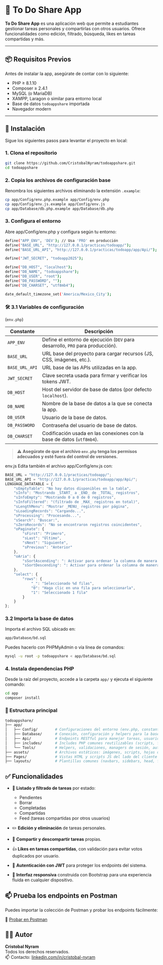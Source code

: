 # 📝 To Do Share App

**To Do Share App** es una aplicación web que permite a estudiantes gestionar tareas personales y compartirlas con otros usuarios. Ofrece funcionalidades como edición, filtrado, búsqueda, likes en tareas compartidas y más.

---

## 📦 Requisitos Previos

Antes de instalar la app, asegúrate de contar con lo siguiente:

- PHP ≥ 8.1.10
- Composer ≥ 2.4.1
- MySQL (o MariaDB)
- XAMPP, Laragon o similar para entorno local
- Base de datos `todoappshare` importada
- Navegador modern

---

## 🚀 Instalación

Sigue los siguientes pasos para levantar el proyecto en local:

### 1. Clona el repositorio
```bash
git clone https://github.com/CristobalNyram/todoappshare.git
cd todoappshare
```
### 2. Copia los archivos de configuración base

Renombra los siguientes archivos eliminando la extensión `.example`:

```bash
cp app/Config/env.php.example app/Config/env.php
cp app/Config/env.js.example app/Config/env.js
cp app/Database/db.php.example app/Database/db.php
```


### 3. Configura el entorno
Abre app/Config/env.php y configura según tu entorno:


```bash 
define("APP_ENV", 'DEV'); // Usa 'PRO' en producción
define("BASE_URL", "http://127.0.0.1/practicas/todoapp/");
define("BASE_URL_API", "http://127.0.0.1/practicas/todoapp/app/Api/");

define("JWT_SECRET", "todoapp2025");

define("DB_HOST", "localhost");
define("DB_NAME", "todoappshare");
define("DB_USER", "root");
define("DB_PASSWORD", "");
define("DB_CHARSET", "utf8mb4");

date_default_timezone_set('America/Mexico_City');

```
### 🛠️ 3.1 Variables de configuración 
(`env.php`)

| Constante         | Descripción                                                                 |
|-------------------|-----------------------------------------------------------------------------|
| `APP_ENV`         | Define el entorno de ejecución (`DEV` para desarrollo, `PRO` para producción). |
| `BASE_URL`        | URL base del proyecto para cargar recursos (JS, CSS, imágenes, etc.).       |
| `BASE_URL_API`    | URL base de las APIs utilizadas en la app.                                 |
| `JWT_SECRET`      | Clave secreta usada para firmar y verificar los tokens JWT.                |
| `DB_HOST`         | Host del servidor de base de datos (por defecto `localhost`).              |
| `DB_NAME`         | Nombre de la base de datos a la que se conecta la app.                     |
| `DB_USER`         | Usuario de la base de datos.                                                |
| `DB_PASSWORD`     | Contraseña del usuario de base de datos.                                   |
| `DB_CHARSET`      | Codificación usada en las conexiones con la base de datos (`utf8mb4`).     |

> ⚠️ **Asegúrate de que el archivo `env.php` tenga los permisos adecuados y esté fuera del control de versiones.**

env.js
Edita también el archivo app/Config/env.js con:
```js
BASE_URL = "http://127.0.0.1/practicas/todoapp/";
BASE_URL_API = "http://127.0.0.1/practicas/todoapp/app/Api/";
LENGUAGE_DATATABLE = {
    "sEmptyTable": "No hay datos disponibles en la tabla",
    "sInfo": "Mostrando _START_ a _END_ de _TOTAL_ registros",
    "sInfoEmpty": "Mostrando 0 a 0 de 0 registros",
    "sInfoFiltered": "(filtrado de _MAX_ registros en total)",
    "sLengthMenu": "Mostrar _MENU_ registros por página",
    "sLoadingRecords": "Cargando...",
    "sProcessing": "Procesando...",
    "sSearch": "Buscar:",
    "sZeroRecords": "No se encontraron registros coincidentes",
    "oPaginate": {
        "sFirst": "Primero",
        "sLast": "Último",
        "sNext": "Siguiente",
        "sPrevious": "Anterior"
    },
    "oAria": {
        "sSortAscending": ": Activar para ordenar la columna de manera ascendente",
        "sSortDescending": ": Activar para ordenar la columna de manera descendente"
    },
    "select": {
        "rows": {
            "_": "Seleccionado %d filas",
            "0": "Haga clic en una fila para seleccionarla",
            "1": "Seleccionado 1 fila"
        }
    }
};
```

### 3.2 Importa la base de datos
Importa el archivo SQL ubicado en:

``` bash
app/Database/bd.sql
```
Puedes hacerlo con PHPMyAdmin o vía línea de comandos:

``` bash 
mysql -u root -p todoappshare < app/Database/bd.sql
```


### 4. Instala dependencias PHP

Desde la raíz del proyecto, accede a la carpeta `app/` y ejecuta el siguiente comando:

```bash
cd app
composer install
```

### 📁 Estructura principal

```bash
todoappshare/
├── app/
│   ├── Config/        # Configuraciones del entorno (env.php, constantes, rutas base)
│   ├── Database/      # Conexión, configuración y helpers para la base de datos
│   ├── Api/           # Endpoints RESTful para manejar tareas, usuarios, auth, etc.
│   ├── includes/      # Includes PHP comunes reutilizables (scripts, footers, etc.)
│   └── Tools/         # Helpers, validaciones, managers de sesión, auth, permisos y JWT
├── assets/            # Archivos estáticos: imágenes, scripts, hojas de estilo, etc.
├── Pages/             # Vistas HTML y scripts JS del lado del cliente
├── layouts/           # Plantillas comunes (navbars, sidebars, head, footer) para las páginas
```


## ✅ Funcionalidades

- 📌 **Listado y filtrado de tareas** por estado:
  - Pendientes
  - Borrar
  - Completadas
  - Compartidas
  - Feed (tareas compartidas por otros usuarios)

- ✏️ **Edición y eliminación** de tareas personales.

- 👥 **Compartir y descompartir tareas** propias.

- 👍 **Likes en tareas compartidas**, con validación para evitar votos duplicados por usuario.

- 🔐 **Autenticación con JWT** para proteger los endpoints del sistema.

- 🎨 **Interfaz responsiva** construida con Bootstrap para una experiencia fluida en cualquier dispositivo.

## 📫 Prueba los endpoints en Postman

Puedes importar la colección de Postman y probar los endpoints fácilmente:

🔗 [Probar en Postman](https://app.getpostman.com/join-team?invite_code=ad98c3996f3688c47522459ffd67e6fcb39aab36f4a734f610af9cfc5ea67437&target_code=583cf1ac356484c8753598cadc8fbac2)

## 👨‍💻 Autor

**Cristobal Nyram**  
Todos los derechos reservados.  
📫 Contacto: [linkedin.com/in/cristobal-nyram](https://linkedin.com/in/cristobal-nyram)